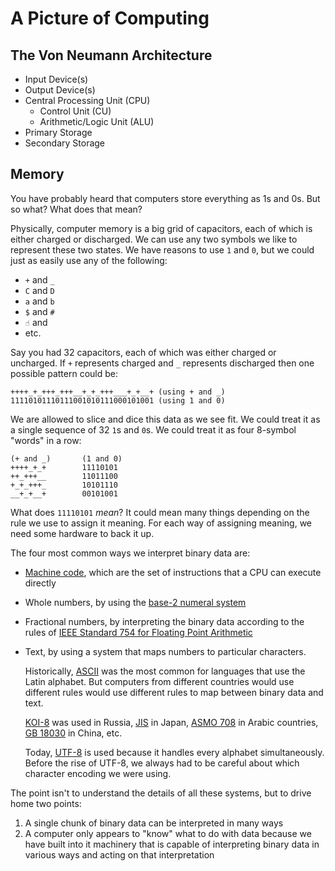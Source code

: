 # A Picture of Computing

## The Von Neumann Architecture

- Input Device(s)
- Output Device(s)
- Central Processing Unit (CPU)
  - Control Unit (CU)
  - Arithmetic/Logic Unit (ALU)
- Primary Storage
- Secondary Storage

## Memory

You have probably heard that computers store everything as 1s and 0s. But so what? What does that mean?

Physically, computer memory is a big grid of capacitors, each of which is either charged or discharged. We can use any two symbols we like to represent these two states. We have reasons to use `1` and `0`, but we could just as easily use any of the following:

- `+` and `_`
- `C` and `D`
- `a` and `b`
- `$` and `#`
- `☝` and
- etc.

Say you had 32 capacitors, each of which was either charged or uncharged. If `+` represents charged and `_` represents discharged then one possible pattern could be:

```text
++++_+_+++_+++__+_+_+++___+_+__+ (using + and _)
11110101110111001010111000101001 (using 1 and 0)
````

We are allowed to slice and dice this data as we see fit. We could treat it as a single sequence of 32 `1`s and `0`s. We could treat it as four 8-symbol "words" in a row:

```text
(+ and _)       (1 and 0)
++++_+_+        11110101
++_+++__        11011100
+_+_+++_        10101110
__+_+__+        00101001
```

What does `11110101` *mean*? It could mean many things depending on the rule we use to assign it meaning. For each way of assigning meaning, we need some hardware to back it up.

The four most common ways we interpret binary data are:

- [Machine code](https://en.wikipedia.org/wiki/Machine_code), which are the set of instructions that a CPU can execute directly
- Whole numbers, by using the [base-2 numeral system](https://en.wikipedia.org/wiki/Binary_number)
- Fractional numbers, by interpreting the binary data according to the rules of [IEEE Standard 754 for Floating Point Arithmetic](https://en.wikipedia.org/wiki/IEEE_754)
- Text, by using a system that maps numbers to particular characters.

  Historically, [ASCII](https://en.wikipedia.org/wiki/ASCII) was the most common for languages that use the Latin alphabet. But computers from different countries would use different rules would use different rules to map between binary data and text.

  [KOI-8](https://en.wikipedia.org/wiki/KOI-8) was used in Russia, [JIS](https://en.wikipedia.org/wiki/JIS_encoding) in Japan, [ASMO 708](https://en.wikipedia.org/wiki/ISO/IEC_8859-6) in Arabic countries, [GB 18030](https://en.wikipedia.org/wiki/GB_18030) in China, etc.

  Today, [UTF-8](https://en.wikipedia.org/wiki/UTF-8) is used because it handles every alphabet simultaneously. Before the rise of UTF-8, we always had to be careful about which character encoding we were using.

The point isn't to understand the details of all these systems, but to drive home two points:

1. A single chunk of binary data can be interpreted in many ways
1. A computer only appears to "know" what to do with data because we have built into it machinery that is capable of interpreting binary data in various ways and acting on that interpretation
